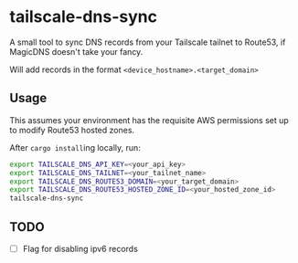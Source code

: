 # tailscale-dns-sync

A small tool to sync DNS records from your Tailscale tailnet to Route53, if MagicDNS doesn't take your fancy.

Will add records in the format `<device_hostname>.<target_domain>`

## Usage

This assumes your environment has the requisite AWS permissions set up to modify Route53 hosted zones.

After `cargo install`ing locally, run:

```sh
export TAILSCALE_DNS_API_KEY=<your_api_key>
export TAILSCALE_DNS_TAILNET=<your_tailnet_name>
export TAILSCALE_DNS_ROUTE53_DOMAIN=<your_target_domain>
export TAILSCALE_DNS_ROUTE53_HOSTED_ZONE_ID=<your_hosted_zone_id>
tailscale-dns-sync
```

## TODO

- [ ] Flag for disabling ipv6 records
